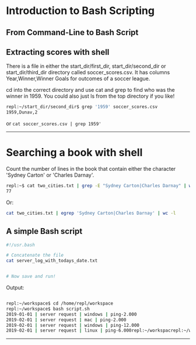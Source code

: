 # Introduction to Bash Scripting
## From Command-Line to Bash Script

## Extracting scores with shell

There is a file in either the start_dir/first_dir, start_dir/second_dir or start_dir/third_dir directory called soccer_scores.csv. It has columns Year,Winner,Winner Goals for outcomes of a soccer league.

cd into the correct directory and use cat and grep to find who was the winner in 1959. You could also just ls from the top directory if you like!


```bash
repl:~/start_dir/second_dir$ grep '1959' soccer_scores.csv
1959,Dunav,2

```

or `cat soccer_scores.csv | grep 1959'`


***

# Searching a book with shell

Count the number of lines in the book that contain either the character 'Sydney Carton' or 'Charles Darnay'.

```bash
repl:~$ cat two_cities.txt | grep -E "Sydney Carton|Charles Darnay" | wc -l
77

```
Or:

```bash
cat two_cities.txt | egrep 'Sydney Carton|Charles Darnay' | wc -l
```

## A simple Bash script

```bash
#!/usr.bash

# Concatenate the file
cat server_log_with_todays_date.txt


# Now save and run!

```

Output:

```bash

repl:~/workspace$ cd /home/repl/workspace
repl:~/workspace$ bash script.sh
2019-01-01 | server request | windows | ping-2.000
2019-02-01 | server request | mac | ping-2.000
2019-02-01 | server request | windows | ping-12.000
2019-02-01 | server request | linux | ping-6.000repl:~/workspacrepl:~/workspace$ 

```

***


